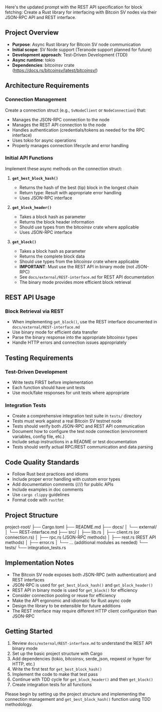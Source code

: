 Here's the updated prompt with the REST API specification for block fetching:
Create a Rust library for interfacing with Bitcoin SV nodes via their JSON-RPC API and REST interface.

## Project Overview
- **Purpose**: Async Rust library for Bitcoin SV node communication
- **Initial scope**: SV Node support (Teranode support planned for future)
- **Development approach**: Test-Driven Development (TDD)
- **Async runtime**: tokio
- **Dependencies**: bitcoinsv crate (https://docs.rs/bitcoinsv/latest/bitcoinsv/)

## Architecture Requirements

### Connection Management
Create a connection struct (e.g., `SvNodeClient` or `NodeConnection`) that:
- Manages the JSON-RPC connection to the node
- Manages the REST API connection to the node
- Handles authentication (credentials/tokens as needed for the RPC interface)
- Uses tokio for async operations
- Properly manages connection lifecycle and error handling

### Initial API Functions
Implement these async methods on the connection struct:

1. **`get_best_block_hash()`**
   - Returns the hash of the best (tip) block in the longest chain
   - Return type: Result with appropriate error handling
   - Uses JSON-RPC interface

2. **`get_block_header()`**
   - Takes a block hash as parameter
   - Returns the block header information
   - Should use types from the bitcoinsv crate where applicable
   - Uses JSON-RPC interface

3. **`get_block()`**
   - Takes a block hash as parameter
   - Returns the complete block data
   - Should use types from the bitcoinsv crate where applicable
   - **IMPORTANT**: Must use the REST API in binary mode (not JSON-RPC)
   - See `docs/external/REST-interface.md` for REST API documentation
   - The binary mode provides more efficient block retrieval

## REST API Usage

### Block Retrieval via REST
- When implementing `get_block()`, use the REST interface documented in `docs/external/REST-interface.md`
- Use binary mode for efficient data transfer
- Parse the binary response into the appropriate bitcoinsv types
- Handle HTTP errors and connection issues appropriately

## Testing Requirements

### Test-Driven Development
- Write tests FIRST before implementation
- Each function should have unit tests
- Use mock/fake responses for unit tests where appropriate

### Integration Tests
- Create a comprehensive integration test suite in `tests/` directory
- Tests must work against a real Bitcoin SV testnet node
- Tests should verify both JSON-RPC and REST API communication
- Document how to configure the test node connection (environment variables, config file, etc.)
- Include setup instructions in a README or test documentation
- Tests should verify actual RPC/REST communication and data parsing

## Code Quality Standards
- Follow Rust best practices and idioms
- Include proper error handling with custom error types
- Add documentation comments (///) for public APIs
- Include examples in doc comments
- Use `cargo clippy` guidelines
- Format code with `rustfmt`

## Project Structure
project-root/
├── Cargo.toml
├── README.md
├── docs/
│   └── external/
│       └── REST-interface.md
├── src/
│   ├── lib.rs
│   ├── client.rs (or connection.rs)
│   ├── rpc.rs (JSON-RPC methods)
│   ├── rest.rs (REST API methods)
│   ├── error.rs
│   └── ... (additional modules as needed)
└── tests/
└── integration_tests.rs

## Implementation Notes
- The Bitcoin SV node exposes both JSON-RPC (with authentication) and REST interfaces
- JSON-RPC is used for `get_best_block_hash()` and `get_block_header()`
- REST API in binary mode is used for `get_block()` for efficiency
- Consider connection pooling or reuse for efficiency
- Make the API ergonomic and idiomatic for Rust async code
- Design the library to be extensible for future additions
- The REST interface may require different HTTP client configuration than JSON-RPC

## Getting Started
1. Review `docs/external/REST-interface.md` to understand the REST API binary mode
2. Set up the basic project structure with Cargo
3. Add dependencies (tokio, bitcoinsv, serde_json, reqwest or hyper for HTTP, etc.)
4. Write the first test for `get_best_block_hash()`
5. Implement the code to make that test pass
6. Continue with TDD cycle for `get_block_header()` and then `get_block()`
7. Create integration tests for all functions

Please begin by setting up the project structure and implementing the connection management and `get_best_block_hash()` function using TDD methodology.

